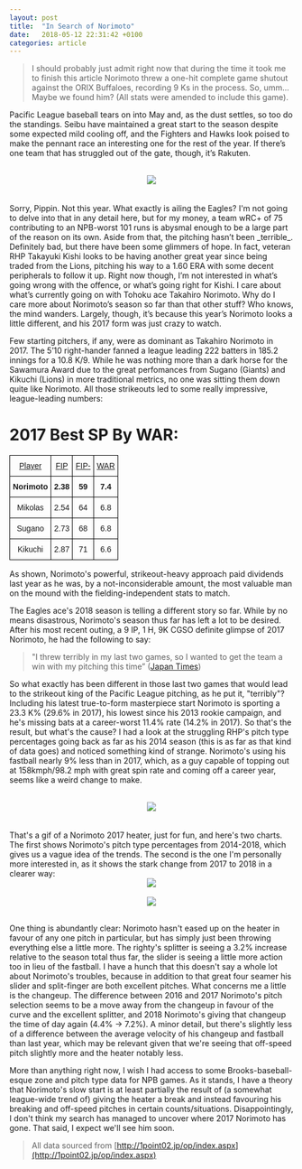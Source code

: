 ```yaml
---
layout: post
title:  "In Search of Norimoto"
date:   2018-05-12 22:31:42 +0100
categories: article
---
```


>I should probably just admit right now that during the time it took me to finish this article Norimoto threw a one-hit complete game shutout against the ORIX Buffaloes, recording 9 Ks in the process. So, umm… Maybe we found him? (All stats were amended to include this game).

Pacific League baseball tears on into May and, as the dust settles, so too do the standings. Seibu have maintained a great start to the season despite some expected mild cooling off, and the Fighters and Hawks look poised to make the pennant race an interesting one for the rest of the year. If there’s one team that has struggled out of the gate, though, it’s Rakuten.
<br><br/>
<div style="text-align:center"><img src ="https://i.imgur.com/QQ1LWy1.gif" /></div>  
<br><br/>
Sorry, Pippin. Not this year.    
What exactly is ailing the Eagles? I'm not going to delve into that in any detail here, but for my money, a team wRC+ of 75 contributing to an NPB-worst 101 runs is abysmal enough to be a large part of the reason on its own. Aside from that, the pitching hasn’t been _terrible_. Definitely bad, but there have been some glimmers of hope. In fact, veteran RHP Takayuki Kishi looks to be having another great year since being traded from the Lions, pitching his way to a 1.60 ERA with some decent peripherals to follow it up. Right now though, I’m not interested in what’s going wrong with the offence, or what’s going right for Kishi. I care about what’s currently going on with Tohoku ace Takahiro Norimoto. Why do I care more about Norimoto’s season so far than that other stuff? Who knows, the mind wanders. Largely, though, it’s because this year’s Norimoto looks a little different, and his 2017 form was just crazy to watch.  

Few starting pitchers, if any, were as dominant as Takahiro Norimoto in 2017. The 5’10 right-hander fanned a league leading 222 batters in 185.2 innings for a 10.8 K/9. While he was nothing more than a dark horse for the Sawamura Award due to the great perfomances from Sugano (Giants) and Kikuchi (Lions) in more traditional metrics, no one was sitting them down quite like Norimoto. All those strikeouts led to some really impressive, league-leading numbers:  
# 2017 Best SP By WAR:

<style type="text/css">
.tg  {border-collapse:collapse;border-spacing:0;}
.tg td{font-family:Arial, sans-serif;font-size:14px;padding:10px 5px;border-style:solid;border-width:1px;overflow:hidden;word-break:normal;border-color:black;}
.tg th{font-family:Arial, sans-serif;font-size:14px;font-weight:normal;padding:10px 5px;border-style:solid;border-width:1px;overflow:hidden;word-break:normal;border-color:black;}
.tg .tg-baqh{text-align:center;vertical-align:top}
.tg .tg-if35{text-decoration:underline;text-align:center;vertical-align:top}
.tg .tg-amwm{font-weight:bold;text-align:center;vertical-align:top}
</style>
<table class="tg">
  <tr>
    <th class="tg-if35">Player</th>
    <th class="tg-if35">FIP</th>
    <th class="tg-if35">FIP-</th>
    <th class="tg-if35">WAR</th>
  </tr>
  <tr>
    <td class="tg-amwm">Norimoto</td>
    <td class="tg-amwm">2.38</td>
    <td class="tg-amwm">59</td>
    <td class="tg-amwm">7.4</td>
  </tr>
  <tr>
    <td class="tg-baqh">Mikolas</td>
    <td class="tg-baqh">2.54</td>
    <td class="tg-baqh">64</td>
    <td class="tg-baqh">6.8</td>
  </tr>
  <tr>
    <td class="tg-baqh">Sugano</td>
    <td class="tg-baqh">2.73</td>
    <td class="tg-baqh">68</td>
    <td class="tg-baqh">6.8</td>
  </tr>
  <tr>
    <td class="tg-baqh">Kikuchi</td>
    <td class="tg-baqh">2.87</td>
    <td class="tg-baqh">71</td>
    <td class="tg-baqh">6.6</td>
  </tr>
</table>

As shown, Norimoto's powerful, strikeout-heavy approach paid dividends last year as he was, by a not-inconsiderable amount, the most valuable man on the mound with the fielding-independent stats to match.  

The Eagles ace's 2018 season is telling a different story so far. While by no means disastrous, Norimoto's season thus far has left a lot to be desired. After his most recent outing, a 9 IP, 1 H, 9K CGSO definite glimpse of 2017 Norimoto, he had the following to say:
>"I threw terribly in my last two games, so I wanted to get the team a win with my pitching this time” ([Japan Times](https://www.japantimes.co.jp/sports/2018/05/12/baseball/japanese-baseball/eagles-ace-takahiro-norimoto-hurls-one-hit-shutout/))  

So what exactly has been different in those last two games that would lead to the strikeout king of the Pacific League pitching, as he put it, "terribly"? Including his latest true-to-form masterpiece start Norimoto is sporting a 23.3 K% (29.6% in 2017), his lowest since his 2013 rookie campaign, and he's missing bats at a career-worst 11.4% rate (14.2% in 2017). So that's the result, but what's the cause? I had a look at the struggling RHP's pitch type percentages going back as far as his 2014 season (this is as far as that kind of data goes) and noticed something kind of strange. Norimoto's using his fastball nearly 9% less than in 2017, which, as a guy capable of topping out at 158kmph/98.2 mph with great spin rate and coming off a career year, seems like a weird change to make.
<br><br/>
<div style="text-align: center"><img src="https://media.giphy.com/media/l4pT4SIV3Fxr5xTXO/giphy.gif"/></div>
<br><br/>
That's a gif of a Norimoto 2017 heater, just for fun, and here's two charts. The first shows Norimoto's pitch type percentages from 2014-2018, which gives us a vague idea of the trends. The second is the one I'm personally more interested in, as it shows the stark change from 2017 to 2018 in a clearer way:
<br>
<div style="text-align: center"><img src="https://i.imgur.com/naIlTMb.png"/></div>
<br>
<div style="text-align: center"><img src="https://i.imgur.com/HXeyJ0O.png"/></div>
<br>

One thing is abundantly clear: Norimoto hasn't eased up on the heater in favour of any one pitch in particular, but has simply just been throwing everything else a little more. The righty's splitter is seeing a 3.2% increase relative to the season total thus far, the slider is seeing a little more action too in lieu of the fastball. I have a hunch that this doesn't say a whole lot about Norimoto's troubles, because in addition to that great four seamer his slider and split-finger are both excellent pitches. What concerns me a little is the changeup. The difference between 2016 and 2017 Norimoto's pitch selection seems to be a move away from the changeup in favour of the curve and the excellent splitter, and 2018 Norimoto's giving that changeup the time of day again (4.4% -> 7.2%). A minor detail, but there's slightly less of a difference between the average velocity of his changeup and fastball than last year, which may be
relevant given that we're seeing that off-speed pitch slightly more and the heater notably less.  

More than anything right now, I wish I had access to some Brooks-baseball-esque zone and pitch type data for NPB games. As it stands, I have a theory that Norimoto's slow start is at least partially the result of (a somewhat league-wide trend of) giving the heater a break and instead favouring his breaking and off-speed pitches in certain counts/situations. Disappointingly, I don't think my search has managed to uncover where 2017 Norimoto has gone. That said, I expect we'll see him soon.

>All data sourced from [http://1point02.jp/op/index.aspx](http://1point02.jp/op/index.aspx)
